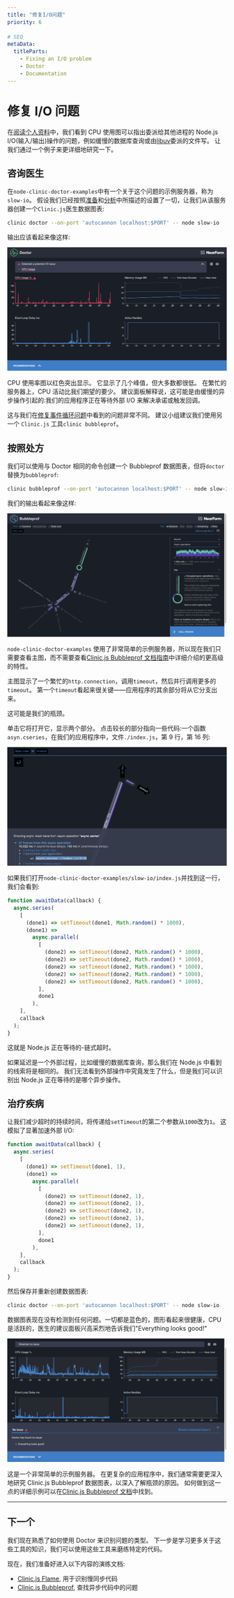 ```yaml
---
title: "修复I/O问题"
priority: 6

# SEO
metaData:
  titleParts:
    - Fixing an I/O problem
    - Doctor
    - Documentation
---
```


# 修复 I/O 问题

在[阅读个人资料](/documentation/doctor/04-reading-a-profile/)中，我们看到 CPU 使用图可以指出委派给其他进程的 Node.js I/O(输入/输出)操作的问题，例如缓慢的数据库查询或由[libuv](https://libuv.org/)委派的文件写。
让我们通过一个例子来更详细地研究一下。

## 咨询医生

在`node-clinic-doctor-examples`中有一个关于这个问题的示例服务器，称为`slow-io`。
假设我们已经按照[准备](/documentation/doctor/02-getting-ready/)和[分析](/documentation/doctor/03-first-analysis/)中所描述的设置了一切，让我们从该服务器创建一个`Clinic.js`医生数据图表:

```sh
clinic doctor --on-port 'autocannon localhost:$PORT' -- node slow-io
```

输出应该看起来像这样:

![Clinic.js Doctor profile showing slow io](06-A.png)

CPU 使用率图以红色突出显示。
它显示了几个峰值，但大多数都很低。
在繁忙的服务器上，CPU 活动比我们期望的要少。
建议面板解释说，这可能是由缓慢的异步操作引起的:我们的应用程序正在等待外部 I/O 来解决承诺或触发回调。

这与我们在[修复事件循环问题](/documentation/doctor/05-fixing-event-loop-problem/)中看到的问题非常不同。
建议小组建议我们使用另一个 `Clinic.js` 工具`clinic bubbleprof`。

## 按照处方

我们可以使用与 Doctor 相同的命令创建一个 Bubbleprof 数据图表，但将`doctor`替换为`bubbleprof`:

```sh
clinic bubbleprof --on-port 'autocannon localhost:$PORT' -- node slow-io
```

我们的输出看起来像这样:

![Clinic.js Bubbleprof profile](06-B.png)

`node-clinic-doctor-examples` 使用了非常简单的示例服务器，所以现在我们只需要查看主图，而不需要查看[Clinic.js Bubbleprof 文档指南](/documentation/bubbleprof/)中详细介绍的更高级的特性。

主图显示了一个繁忙的`http.connection`，调用`timeout`，然后并行调用更多的`timeout`。
第一个`timeout`看起来很关键——应用程序的其余部分将从它分支出来。

这可能是我们的瓶颈。

单击它将打开它，显示两个部分。
点击较长的部分指向一些代码:一个函数 `asyn.cseries`，在我们的应用程序中，文件`./index.js`，第 9 行，第 16 列:

![Clinic.js Bubbleprof profile](06-C.png)

如果我们打开`node-clinic-doctor-examples/slow-io/index.js`并找到这一行，我们会看到:

```js
function awaitData(callback) {
  async.series(
    [
      (done1) => setTimeout(done1, Math.random() * 1000),
      (done1) =>
        async.parallel(
          [
            (done2) => setTimeout(done2, Math.random() * 1000),
            (done2) => setTimeout(done2, Math.random() * 1000),
            (done2) => setTimeout(done2, Math.random() * 1000),
            (done2) => setTimeout(done2, Math.random() * 1000),
            (done2) => setTimeout(done2, Math.random() * 1000),
          ],
          done1
        ),
    ],
    callback
  );
}
```

这就是 Node.js 正在等待的-链式超时。

如果延迟是一个外部过程，比如缓慢的数据库查询，那么我们在 Node.js 中看到的线索将是相同的。
我们无法看到外部操作中究竟发生了什么，但是我们可以识别出 Node.js 正在等待的是哪个异步操作。

## 治疗疾病

让我们减少超时的持续时间，将传递给`setTimeout`的第二个参数从`1000`改为`1`。
这模拟了显著加速外部 I/O:

```js
function awaitData(callback) {
  async.series(
    [
      (done1) => setTimeout(done1, 1),
      (done1) =>
        async.parallel(
          [
            (done2) => setTimeout(done2, 1),
            (done2) => setTimeout(done2, 1),
            (done2) => setTimeout(done2, 1),
            (done2) => setTimeout(done2, 1),
            (done2) => setTimeout(done2, 1),
          ],
          done1
        ),
    ],
    callback
  );
}
```

然后保存并重新创建数据图表:

```sh
clinic doctor --on-port 'autocannon localhost:$PORT' -- node slow-io
```

数据图表现在没有检测到任何问题。一切都是蓝色的，图形看起来很健康，CPU 是活跃的，医生的建议面板兴高采烈地告诉我们"Everything looks good!"

![Clinic.js Doctor profile, reporting no issue](06-D.png)

这是一个非常简单的示例服务器。
在更复杂的应用程序中，我们通常需要更深入地研究 Clinic.js Bubbleprof 数据图表，以深入了解瓶颈的原因。
如何做到这一点的详细示例可以在[Clinic.js Bubbleprof 文档](/documentation/bubbleprof/)中找到。

---

## 下一个

我们现在熟悉了如何使用 Doctor 来识别问题的类型。
下一步是学习更多关于这些工具的知识，我们可以使用这些工具来磨练特定的代码。

现在，我们准备好进入以下内容的演练文档:

- [Clinic.js Flame](/documentation/flame/), 用于识别慢同步代码
- [Clinic.js Bubbleprof](/documentation/bubbleprof/), 查找异步代码中的问题
